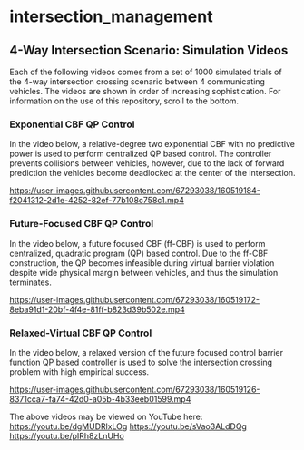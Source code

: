 # intersection_management

## 4-Way Intersection Scenario: Simulation Videos
Each of the following videos comes from a set of 1000 simulated trials of the 4-way intersection crossing scenario between 4 communicating vehicles. The videos are shown in order of increasing sophistication. For information on the use of this repository, scroll to the bottom.

### Exponential CBF QP Control
In the video below, a relative-degree two exponential CBF with no predictive power is used to perform centralized QP based control. The controller prevents collisions between vehicles, however, due to the lack of forward prediction the vehicles become deadlocked at the center of the intersection. 

https://user-images.githubusercontent.com/67293038/160519184-f2041312-2d1e-4252-82ef-77b108c758c1.mp4

### Future-Focused CBF QP Control
In the video below, a future focused CBF (ff-CBF) is used to perform centralized, quadratic program (QP) based control. Due to the ff-CBF construction, the QP becomes infeasible during virtual barrier violation despite wide physical margin between vehicles, and thus the simulation terminates.

https://user-images.githubusercontent.com/67293038/160519172-8eba91d1-20bf-4f4e-81ff-b823d39b502e.mp4

### Relaxed-Virtual CBF QP Control
In the video below, a relaxed version of the future focused control barrier function QP based controller is used to solve the intersection crossing problem with high empirical success.

https://user-images.githubusercontent.com/67293038/160519126-8371cca7-fa74-42d0-a05b-4b33eeb01599.mp4

The above videos may be viewed on YouTube here:
https://youtu.be/dgMUDRlxLOg
https://youtu.be/sVao3ALdDQg
https://youtu.be/pIRh8zLnUHo

